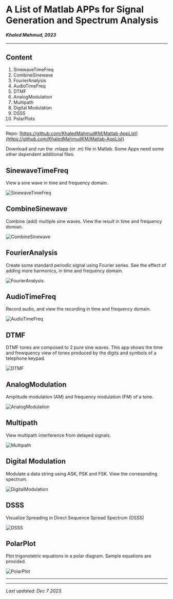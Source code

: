 # A List of Matlab APPs for Signal Generation and Spectrum Analysis
#### *Khaled Mahmud, 2023*
---
## Content

1. SinewaveTimeFreq
1. CombineSinewave
1. FourierAnalysis
1. AudioTimeFreq
1. DTMF 
1. AnalogModulation
1. Multipath
1. Digital Modulation 
1. DSSS
1. PolarPlots

---
Repo: [https://github.com/KhaledMahmudKM/Matlab-AppList](https://github.com/KhaledMahmudKM/Matlab-AppList)

Download and run the .mlapp (or .m) file in Matlab. Some Apps need some other dependent additional files.

## SinewaveTimeFreq
View a sine wave in time and frequency domain.

![SinewaveTimeFreq](/img/SinewaveTimeFreq.png)


## CombineSinewave

Combine (add) multiple sine waves. View the result in time and frequency domian.

![CombineSinewave](/img/CombineSinewave.png)

## FourierAnalysis
Create some standard periodic signal using Fourier series. See the effect of adding more harmonics, in time and frequency domain.

![FourierAnalysis](/img/FourierAnalysis.png)

## AudioTimeFreq
Record audio, and view the recording in time and frequency domain.

![AudioTimeFreq](/img/AudioTimeFreq.png)

## DTMF 

DTMF tones are composed to 2 pure sine waves. This app shows the time and frewquency view of tones produced by the digits and symbols of a telephone keypad. 

![DTMF](/img/DTMF.png)

## AnalogModulation
Amplitude modulation (AM) and frequency modulation (FM) of a tone.

![AnalogModulation](/img/AnalogModulation.png)


## Multipath 

View multipath interference from delayed signals.

![Multipath](/img/Multipath.png)


## Digital Modulation

Modulate a data string using ASK, PSK and FSK. View the corresonding spectrum.

![DigitalModulation](/img/DigitalModulation.png)

## DSSS

Visualize Spreading in Direct Sequence Spread Spectrum (DSSS)

![DSSS](/img/dsss.png)



## PolarPlot
Plot trigonotetric equations in a polar diagram. Sample equations are provided.

![PolarPlot](/img/PolarPlot.png)



---
---
*Last updated: Dec 7 2023.*